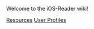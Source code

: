Welcome to the iOS-Reader wiki!

[Resources](https://github.com/NYPL/iOS-Reader/wiki/Resources)
[User Profiles](https://github.com/NYPL/iOS-Reader/wiki/User-Profiles)